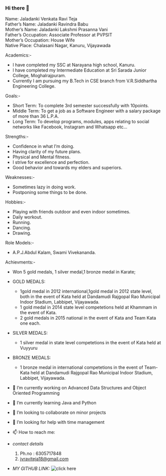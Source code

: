 ### Hi there 👋  
Name: 			          Jaladanki Venkata Ravi Teja  
Father’s Name: 		    Jaladanki Ravindra Babu  
Mother’s Name: 		    Jaladanki Lakshmi Prasanna Vani  
Father’s Occupation: 	Associate Professor at PVPSIT  
Mother’s Occupation: 	House Wife  
Native Place: 		    Chalasani Nagar, Kanuru, Vijayawada  
  
Academics:-  
   * I have completed my SSC at Narayana high school, Kanuru.  
   * I have completed my Intermediate Education at Sri Sarada Junior College, Moghalrajpuram.  
   * Currently I am pursuing my B.Tech in CSE branch from V.R.Siddhartha Engineering College.  
  
Goals:-  
   - Short Term: To complete 3rd semester successfully with 10points.  
   - Middle Term: To get a job as a Software Engineer with a salary package of more than 36 L.P.A.  
   - Long Term: To develop programs, modules, apps relating to social networks like Facebook, Instagram and Whatsapp etc…  


Strengths:-  
   - Confidence in what I’m doing.  
   - Having clarity of my future plans.  
   - Physical and Mental fitness.  
   - I strive for excellence and perfection.  
   - Good behavior and towards my elders and superiors.  

Weaknesses:-  
   - Sometimes lazy in doing work.  
   - Postponing some things to be done.  
  
Hobbies:-  
   - Playing with friends outdoor and even indoor sometimes.  
   - Daily workout.  
   - Running.  
   - Dancing.  
   - Drawing.  

Role Models:-  
   - A.P.J.Abdul Kalam, Swami Vivekananda.  



Achievments:-  
   - Won 5 gold medals, 1 silver medal,1 bronze medal in Karate;  
   - GOLD MEDALS:
     - 1gold medal in 2012 international,1gold medal in 2012 state level, both in the event of Kata held at Dandamudi Rajgopal Rao Municipal Indoor Stadium, Labbipet, Vijayawada.
     - 1 gold medal in 2014 state level competetions held at Khammam in the event of Kata.
     - 2 gold medals in 2015 national in the event of Kata and Team Kata one each.  

   - SILVER MEDALS:
     - 1 silver medal in state level competetions in the event of Kata held at Vuyyuru  
   - BRONZE MEDALS:  
     - 1 bronze medal in international competetions in the event of Team-Kata held at Dandamudi Rajgopal Rao Municipal Indoor Stadium, Labbipet, Vijayawada.  


- 🔭 I’m currently working on Advanced Data Structures and Object Oriented Programming
- 🌱 I’m currently learning Java and Python
- 👯 I’m looking to collaborate on minor projects
- 🤔 I’m looking for help with time management
- 📫 How to reach me: 
- *contact details*
   1. Ph.no : 6305717848
   2. jvraviteja18@gmail.com
- *MY GITHUB LINK:*
![click here](github.com/jvraviteja18/)
<!--
**jvraviteja18/jvraviteja18** is a ✨ _special_ ✨ repository because its `README.md` (this file) appears on your GitHub profile.


